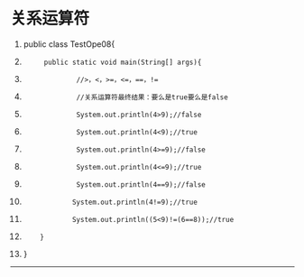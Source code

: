 ﻿
# 关系运算符




1.  public class TestOpe08{
2.          public static void main(String[] args){
3.                  //>，<，>=，<=，==，!=
4.                  //关系运算符最终结果：要么是true要么是false
5.                  System.out.println(4>9);//false
6.                  System.out.println(4<9);//true
7.                  System.out.println(4>=9);//false
8.                  System.out.println(4<=9);//true
9.                  System.out.println(4==9);//false
10.                 System.out.println(4!=9);//true
11.                 System.out.println((5<9)!=(6==8));//true
12.         }
13. } 






------------------------------------------------------------

